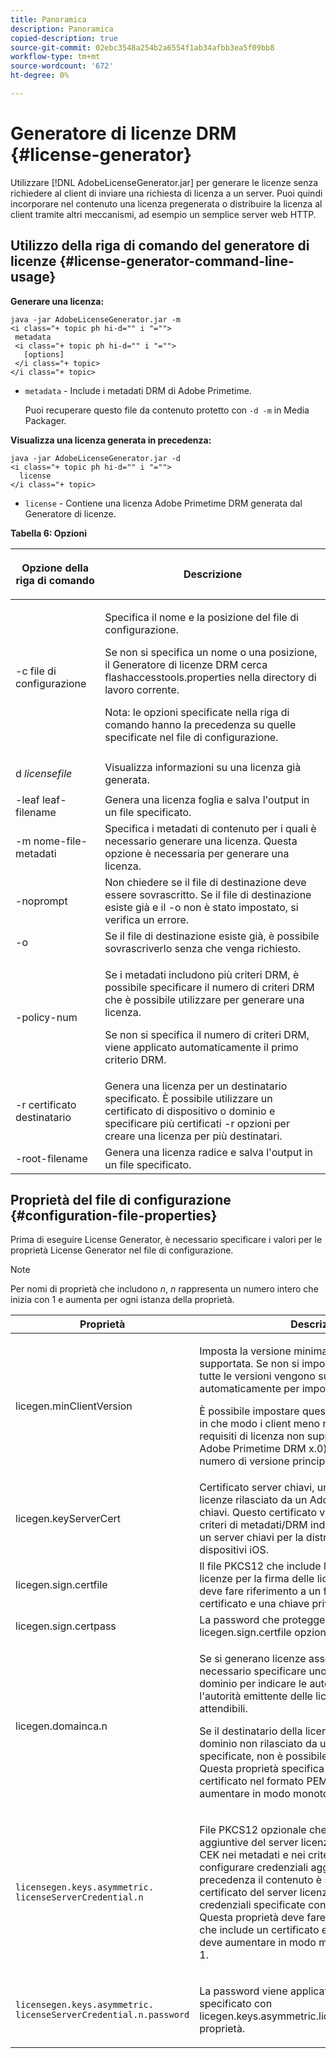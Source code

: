 ```yaml
---
title: Panoramica
description: Panoramica
copied-description: true
source-git-commit: 02ebc3548a254b2a6554f1ab34afbb3ea5f09bb8
workflow-type: tm+mt
source-wordcount: '672'
ht-degree: 0%

---
```


# Generatore di licenze DRM {#license-generator}

Utilizzare [!DNL AdobeLicenseGenerator.jar] per generare le licenze senza richiedere al client di inviare una richiesta di licenza a un server. Puoi quindi incorporare nel contenuto una licenza pregenerata o distribuire la licenza al client tramite altri meccanismi, ad esempio un semplice server web HTTP.

## Utilizzo della riga di comando del generatore di licenze {#license-generator-command-line-usage}

**Generare una licenza:**

```
java -jar AdobeLicenseGenerator.jar -m 
<i class="+ topic ph hi-d="" i "="">
 metadata 
 <i class="+ topic ph hi-d="" i "="">
   [options]
 </i class="+ topic>
</i class="+ topic>
```

* `metadata` - Include i metadati DRM di Adobe Primetime.

  Puoi recuperare questo file da contenuto protetto con `-d -m` in Media Packager.

**Visualizza una licenza generata in precedenza:**

```
java -jar AdobeLicenseGenerator.jar -d 
<i class="+ topic ph hi-d="" i "="">
  license
</i class="+ topic>
```

* `license` - Contiene una licenza Adobe Primetime DRM generata dal Generatore di licenze.

**Tabella 6: Opzioni**

<table frame="all" colsep="1" rowsep="1" class="+ topic/table adobe-d/table " id="table_skr_vry_n4">  
 <thead class="- topic/thead "> 
  <tr rowsep="1" class="- topic/row "> 
   <th colname="1" class="- topic/entry entry"> <p class="- topic/p ">Opzione della riga di comando </p> </th> 
   <th colname="2" class="- topic/entry entry"> <p class="- topic/p ">Descrizione </p> </th> 
  </tr> 
 </thead>
 <tbody class="- topic/tbody "> 
  <tr rowsep="1" class="- topic/row "> 
   <td colname="1" class="- topic/entry "><span class="+ topic/ph pr-d/codeph codeph">-c file di configurazione</span> </td> 
   <td colname="2" class="- topic/entry "> <p class="- topic/p ">Specifica il nome e la posizione del file di configurazione. </p> <p class="- topic/p ">Se non si specifica un nome o una posizione, il Generatore di licenze DRM cerca <span class="filepath"> flashaccesstools.properties</span> nella directory di lavoro corrente. </p> <p>Nota: le opzioni specificate nella riga di comando hanno la precedenza su quelle specificate nel file di configurazione. </p> </td> 
  </tr> 
  <tr rowsep="1" class="- topic/row "> 
   <td colname="1" class="- topic/entry "> <p class="- topic/p ">d <i class="+ topic/ph hi-d/i "><span class="+ topic/ph pr-d/codeph codeph"> licensefile</span></i> </p> </td> 
   <td colname="2" class="- topic/entry "> Visualizza informazioni su una licenza già generata. </td> 
  </tr> 
  <tr rowsep="1" class="- topic/row "> 
   <td colname="1" class="- topic/entry "><span class="+ topic/ph pr-d/codeph codeph">-leaf leaf-filename</span> </td> 
   <td colname="2" class="- topic/entry "> Genera una licenza foglia e salva l'output in un file specificato. </td> 
  </tr> 
  <tr rowsep="1" class="- topic/row "> 
   <td colname="1" class="- topic/entry "><span class="+ topic/ph pr-d/codeph codeph">-m nome-file-metadati</span> </td> 
   <td colname="2" class="- topic/entry "> Specifica i metadati di contenuto per i quali è necessario generare una licenza. Questa opzione è necessaria per generare una licenza. </td> 
  </tr> 
  <tr rowsep="1" class="- topic/row "> 
   <td colname="1" class="- topic/entry "><span class="codeph"> -noprompt</span> </td> 
   <td colname="2" class="- topic/entry ">Non chiedere se il file di destinazione deve essere sovrascritto. Se il file di destinazione esiste già e il <span class="codeph"> -o</span> non è stato impostato, si verifica un errore. </td> 
  </tr> 
  <tr rowsep="1" class="- topic/row "> 
   <td colname="1" class="- topic/entry "><span class="codeph"> -o</span> </td> 
   <td colname="2" class="- topic/entry "> Se il file di destinazione esiste già, è possibile sovrascriverlo senza che venga richiesto. </td> 
  </tr> 
  <tr rowsep="1" class="- topic/row "> 
   <td colname="1" class="- topic/entry "><span class="+ topic/ph pr-d/codeph codeph">-policy-num</span> </td> 
   <td colname="2" class="- topic/entry "> <p>Se i metadati includono più criteri DRM, è possibile specificare il numero di criteri DRM che è possibile utilizzare per generare una licenza. </p> <p>Se non si specifica il numero di criteri DRM, viene applicato automaticamente il primo criterio DRM. </p> </td> 
  </tr> 
  <tr rowsep="1" class="- topic/row "> 
   <td colname="1" class="- topic/entry "><span class="+ topic/ph pr-d/codeph codeph">-r certificato destinatario</span> </td> 
   <td colname="2" class="- topic/entry ">Genera una licenza per un destinatario specificato. È possibile utilizzare un certificato di dispositivo o dominio e specificare più certificati <span class="+ topic/ph pr-d/codeph codeph"> -r </span>opzioni per creare una licenza per più destinatari. </td> 
  </tr> 
  <tr rowsep="0" class="- topic/row "> 
   <td colname="1" class="- topic/entry "><span class="+ topic/ph pr-d/codeph codeph">-root-filename</span> </td> 
   <td colname="2" class="- topic/entry "> Genera una licenza radice e salva l'output in un file specificato. </td> 
  </tr> 
 </tbody> 
</table>

## Proprietà del file di configurazione {#configuration-file-properties}

Prima di eseguire License Generator, è necessario specificare i valori per le proprietà License Generator nel file di configurazione.

>[!NOTE]
>
>Per nomi di proprietà che includono *n*, *n* rappresenta un numero intero che inizia con 1 e aumenta per ogni istanza della proprietà.

<table frame="all" colsep="1" rowsep="1" class="+ topic/table adobe-d/table " id="table_qk1_rry_n4"> 
 <thead class="- topic/thead "> 
  <tr rowsep="1" class="- topic/row "> 
   <th colname="1" class="- topic/entry entry"> Proprietà </th> 
   <th colname="2" class="- topic/entry entry"> Descrizione </th> 
  </tr> 
 </thead>
 <tbody class="- topic/tbody "> 
  <tr rowsep="1" class="- topic/row "> 
   <td colname="1" class="- topic/entry "><span class="+ topic/ph pr-d/codeph codeph"> licegen.minClientVersion</span> </td> 
   <td colname="2" class="- topic/entry "> <p>Imposta la versione minima del client attualmente supportata. Se non si imposta questa proprietà, tutte le versioni vengono supportate automaticamente per impostazione predefinita. </p> <p>È possibile impostare questo valore per controllare in che modo i client meno recenti rispondono ai requisiti di licenza non supportati. Specifica <span class="codeph"> x</span> (per Adobe Primetime DRM x.0) dove <span class="codeph"> x</span> rappresenta un numero di versione principale. </p> </td> 
  </tr> 
  <tr rowsep="1" class="- topic/row "> 
   <td colname="1" class="- topic/entry "><span class="+ topic/ph pr-d/codeph codeph"> licegen.keyServerCert</span> </td> 
   <td colname="2" class="- topic/entry "> Certificato server chiavi, un certificato server licenze rilasciato da un Adobe utilizzato dal server chiavi. Questo certificato viene applicato solo se i criteri di metadati/DRM indicano che è necessario un server chiavi per la distribuzione di chiavi ai dispositivi iOS. </td> 
  </tr> 
  <tr rowsep="1" class="- topic/row "> 
   <td colname="1" class="- topic/entry "><span class="+ topic/ph pr-d/codeph codeph"> licegen.sign.certfile</span> </td> 
   <td colname="2" class="- topic/entry "> Il file PKCS12 che include le credenziali del server licenze per la firma delle licenze. Questa proprietà deve fare riferimento a un file .pfx che include un certificato e una chiave privata. </td> 
  </tr> 
  <tr rowsep="1" class="- topic/row "> 
   <td colname="1" class="- topic/entry "><span class="+ topic/ph pr-d/codeph codeph"> licegen.sign.certpass</span> </td> 
   <td colname="2" class="- topic/entry ">La password che protegge il file specificato con <span class="+ topic/ph pr-d/codeph codeph"> licegen.sign.certfile</span> opzione. </td> 
  </tr> 
  <tr rowsep="1" class="- topic/row "> 
   <td colname="1" class="- topic/entry "><span class="+ topic/ph pr-d/codeph codeph">licegen.domainca.n</span> </td> 
   <td colname="2" class="- topic/entry "> <p>Se si generano licenze associate a dominio, è necessario specificare uno o più certificati CA di dominio per indicare le autorità di dominio che l'autorità emittente delle licenze può considerare attendibili. </p> <p>Se il destinatario della licenza è un certificato di dominio non rilasciato da una delle CA di dominio specificate, non è possibile generare una licenza. Questa proprietà specifica un <span class="filepath"> cer</span> file che include il certificato nel formato PEM o DER. <span class="codeph">n</span> deve aumentare in modo monotonico, a partire da 1. </p> </td> 
  </tr> 
  <tr rowsep="1" class="- topic/row "> 
   <td colname="1" class="- topic/entry "> 
    <code>licensegen.keys.asymmetric. licenseServerCredential.n</code>
   </td> 
   <td colname="2" class="- topic/entry "> <p class="- topic/p ">File PKCS12 opzionale che include credenziali aggiuntive del server licenze per decrittografare il CEK nei metadati e nei criteri DRM. È possibile configurare credenziali aggiuntive se in precedenza il contenuto è stato compilato con un certificato del server licenze diverso dalle credenziali specificate con <span class="codeph"> licegen.sign.certfile</span>. Questa proprietà deve fare riferimento a un <span class="filepath"> .pfx</span> che include un certificato e una chiave privata. <span class="codeph">n</span> deve aumentare in modo monotonico, a partire da 1. </p> </td> 
  </tr> 
  <tr rowsep="0" class="- topic/row "> 
   <td colname="1" class="- topic/entry "> 
    <code>licensegen.keys.asymmetric. licenseServerCredential.n.password</code>
   </td> 
   <td colname="2" class="- topic/entry "> <p>La password viene applicata per proteggere il file specificato con<span class="+ topic/ph pr-d/codeph codeph"> licegen.keys.asymmetric.licenseServerCredential.n</span> proprietà. </p> </td> 
  </tr> 
 </tbody> 
</table>
